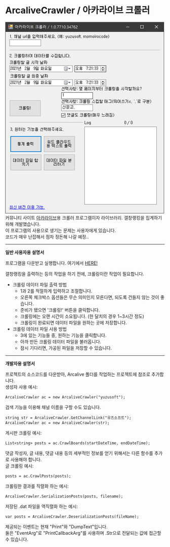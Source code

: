 # ArcaliveCrawler / 아카라이브 크롤러

![ex](preview.png)\
커뮤니티 사이트 [아카라이브](https://arca.live)용 크롤러 프로그램이자 라이브러리. 갤창랭킹을 집계하기 위해 개발했습니다.\
이 프로그램의 사용으로 생기는 문제는 사용자에게 있습니다.\
코드가 매우 난잡해서 점차 정돈해 나갈 예정..

***

**일반 사용자용 설명서**

프로그램을 다운받고 실행합니다. 여기에서 [HERE!](https://github.com/tjgus1668/ArcaliveCrawler/releases)

갤창랭킹을 출력하는 등의 작업을 하기 전에, 크롤링이란 작업이 필요합니다.
* 크롤링 데이터 파일 출력 방법
  * 1과 2를 적절하게 입력하고 조절합니다.
  * 오른쪽 체크박스 옵션들은 무슨 의미인지 모른다면, 되도록 건들지 않는 것이 좋습니다.
  * 준비가 됐으면 '크롤링!' 버튼을 클릭합니다.
  * 크롤링에는 오랜 시간이 소요됩니다. (한 달치의 경우 1~3시간 정도)
  * 크롤링이 완료되면 데이터 파일을 원하는 곳에 저장합니다.
* 크롤링 데이터 파일 사용 방법
  * 3에 있는 기능들 중, 원하는 기능을 클릭합니다.
  * 아까 만든 크롤링 데이터 파일을 불러옵니다.
  * 잠시 기다리면, 가공된 파일을 저장할 수 있습니다.
  
***

**개발자용 설명서**

프로젝트의 소스코드를 다운받아, Arcalive 폴더를 작업하는 프로젝트에 참조로 추가합니다.\
생성자 사용 예시:

    ArcaliveCrawler ac = new ArcaliveCrawler("yuzusoft");
    
검색 기능을 이용해 채널 이름을 구할 수도 있습니다.

    string str = ArcaliveCrawler.GetChannelLink("유즈소프트");
    ArcaliveCrawler ac = new ArcaliveCrawler(str);
    
게시판 크롤링 예시:

    List<string> posts = ac.CrawlBoards(startDateTime, endDateTime);

댓글 작성자, 글 내용, 댓글 내용 등의 세부적인 정보를 얻기 위해서는 다른 함수를 추가로 사용해야 합니다.\
글 크롤링 예시:

    posts = ac.CrawlPosts(posts);
    
크롤링한 결과를 직렬화 하는 예시:

    ArcaliveCrawler.SerializationPosts(posts, filename);
    
저장된 .dat 파일을 역직렬화 하는 예시:

    var posts = ArcaliveCrawler.DeserializationPosts(fileName);


제공되는 이벤트는 현재 "Print"와 "DumpText"입니다.\
둘은 "EventArg"로 "PrintCallbackArg"를 사용하며 .Str으로 전달되는 값에 접근할 수 있습니다.
